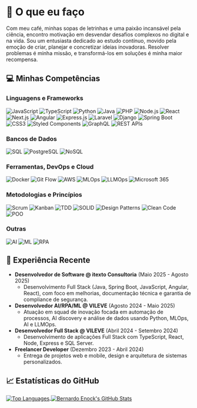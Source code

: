 # 🌟 O que eu faço

Com meu café, minhas sopas de letrinhas e uma paixão incansável pela ciência, encontro motivação em desvendar desafios complexos no digital e na vida. Sou um entusiasta dedicado ao estudo contínuo, movido pela emoção de criar, planejar e concretizar ideias inovadoras. Resolver problemas é minha missão, e transformá-los em soluções é minha maior recompensa.

## 💻 Minhas Competências

### Linguagens e Frameworks
![JavaScript](https://img.shields.io/badge/JavaScript-F7DF1E?style=for-the-badge&logo=javascript&logoColor=black)
![TypeScript](https://img.shields.io/badge/TypeScript-007ACC?style=for-the-badge&logo=typescript&logoColor=white)
![Python](https://img.shields.io/badge/Python-3776AB?style=for-the-badge&logo=python&logoColor=white)
![Java](https://img.shields.io/badge/Java-007396?style=for-the-badge&logo=java&logoColor=white)
![PHP](https://img.shields.io/badge/PHP-777BB4?style=for-the-badge&logo=php&logoColor=white)
![Node.js](https://img.shields.io/badge/Node.js-339933?style=for-the-badge&logo=nodedotjs&logoColor=white)
![React](https://img.shields.io/badge/React-61DAFB?style=for-the-badge&logo=react&logoColor=black)
![Next.js](https://img.shields.io/badge/Next.js-000000?style=for-the-badge&logo=nextdotjs&logoColor=white)
![Angular](https://img.shields.io/badge/Angular-DD0031?style=for-the-badge&logo=angular&logoColor=white)
![Express.js](https://img.shields.io/badge/Express.js-000000?style=for-the-badge&logo=express&logoColor=white)
![Laravel](https://img.shields.io/badge/Laravel-FF2D20?style=for-the-badge&logo=laravel&logoColor=white)
![Django](https://img.shields.io/badge/Django-092E20?style=for-the-badge&logo=django&logoColor=white)
![Spring Boot](https://img.shields.io/badge/Spring_Boot-6DB33F?style=for-the-badge&logo=spring-boot&logoColor=white)
![CSS3](https://img.shields.io/badge/CSS3-1572B6?style=for-the-badge&logo=css3&logoColor=white)
![Styled Components](https://img.shields.io/badge/Styled_Components-DB7093?style=for-the-badge&logo=styled-components&logoColor=white)
![GraphQL](https://img.shields.io/badge/GraphQL-E10098?style=for-the-badge&logo=graphql&logoColor=white)
![REST APIs](https://img.shields.io/badge/REST_APIs-007ACC?style=for-the-badge&logo=apim&logoColor=white)

### Bancos de Dados
![SQL](https://img.shields.io/badge/SQL-4479A1?style=for-the-badge&logo=postgresql&logoColor=white)
![PostgreSQL](https://img.shields.io/badge/PostgreSQL-316192?style=for-the-badge&logo=postgresql&logoColor=white)
![NoSQL](https://img.shields.io/badge/NoSQL-47A248?style=for-the-badge&logo=mongodb&logoColor=white)

### Ferramentas, DevOps e Cloud
![Docker](https://img.shields.io/badge/Docker-2496ED?style=for-the-badge&logo=docker&logoColor=white)
![Git Flow](https://img.shields.io/badge/Git_Flow-F05033?style=for-the-badge&logo=git&logoColor=white)
![AWS](https://img.shields.io/badge/AWS-232F3E?style=for-the-badge&logo=amazon-aws&logoColor=white)
![MLOps](https://img.shields.io/badge/MLOps-FF6B00?style=for-the-badge&logo=databricks&logoColor=white)
![LLMOps](https://img.shields.io/badge/LLMOps-FFC107?style=for-the-badge&logo=openai&logoColor=black)
![Microsoft 365](https://img.shields.io/badge/Microsoft_365-0078D4?style=for-the-badge&logo=microsoft-365&logoColor=white)

### Metodologias e Princípios
![Scrum](https://img.shields.io/badge/Scrum-00A2E8?style=for-the-badge&logo=scrumalliance&logoColor=white)
![Kanban](https://img.shields.io/badge/Kanban-008B8B?style=for-the-badge&logo=trello&logoColor=white)
![TDD](https://img.shields.io/badge/TDD-006400?style=for-the-badge&logo=jest&logoColor=white)
![SOLID](https://img.shields.io/badge/SOLID-4B0082?style=for-the-badge&logo=cplusplus&logoColor=white)
![Design Patterns](https://img.shields.io/badge/Design_Patterns-8B0000?style=for-the-badge&logo=visualstudiocode&logoColor=white)
![Clean Code](https://img.shields.io/badge/Clean_Code-000000?style=for-the-badge&logo=cleancode&logoColor=white)
![POO](https://img.shields.io/badge/POO-5C2D91?style=for-the-badge&logo=java&logoColor=white)

### Outras
![AI](https://img.shields.io/badge/AI-FF69B4?style=for-the-badge&logo=openai&logoColor=white)
![ML](https://img.shields.io/badge/ML-4285F4?style=for-the-badge&logo=tensorflow&logoColor=white)
![RPA](https://img.shields.io/badge/RPA-000080?style=for-the-badge&logo=uipath&logoColor=white)

## 🚀 Experiência Recente

* **Desenvolvedor de Software @ itexto Consultoria** (Maio 2025 - Agosto 2025)
    * Desenvolvimento Full Stack (Java, Spring Boot, JavaScript, Angular, React), com foco em melhorias, documentação técnica e garantia de compliance de segurança.
* **Desenvolvedor AI/RPA/ML @ VILEVE** (Agosto 2024 - Maio 2025)
    * Atuação em squad de inovação focada em automação de processos, AI discovery e análise de dados usando Python, MLOps, AI e LLMOps.
* **Desenvolvedor Full Stack @ VILEVE** (Abril 2024 - Setembro 2024)
    * Desenvolvimento de aplicações Full Stack com TypeScript, React, Node, Express e SQL Server.
* **Freelancer Developer** (Dezembro 2023 - Abril 2024)
    * Entrega de projetos web e mobile, design e arquitetura de sistemas personalizados.

## &#x1f4c8; Estatísticas do GitHub

<a href="https://github.com/bernardoenock/bernardoenock">
  <img align="center" src="https://github-readme-stats.vercel.app/api/top-langs/?username=bernardoenock&hide=java,tex&title_color=ffffff&text_color=c9cacc&icon_color=2bbc8a&bg_color=1d1f21&langs_count=5" alt="Top Languages" />
</a>
<a href="https://github.com/bernardoenock/bernardoenock">
  <img align="center" src="https://github-readme-stats.vercel.app/api?username=bernardoenock&show_icons=true&line_height=27&count_private=true&title_color=ffffff&text_color=c9cacc&icon_color=2bbc8a&bg_color=1d1f21" alt="Bernardo Enock's GitHub Stats" />
</a>